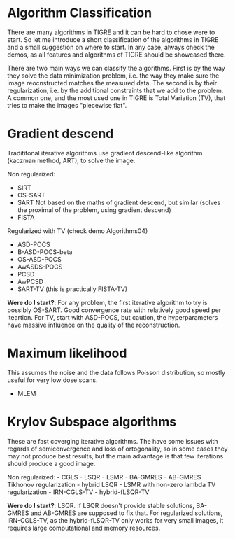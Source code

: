 Algorithm Classification
===

There are many algorithms in TIGRE and it can be hard to chose were to start. 
So let me introduce a short classification of the algorithms in TIGRE and a small suggestion on where to start. 
In any case, always check the demos, as all features and algorithms of TIGRE should be showcased there. 


There are two main ways we can classify the algorithms. First is by the way they solve the data minimization problem, 
i.e. the way they make sure the image reocnstructed matches the measured data. 
The second is by their regularization, i.e. by the additional constraints that we add to the problem. A common one, and the most
used one in TIGRE is Total Variation (TV), that tries to make the images "piecewise flat". 


# Gradient descend

Tradititonal iterative algorithms use gradient descend-like algorithm (kaczman method, ART), to solve the image. 

Non regularized:
   - SIRT
   - OS-SART
   - SART
Not based on the maths of gradient descend, but similar (solves the proximal of the problem, using gradient descend) 
   - FISTA
   
Regularized with TV (check demo Algorithms04)
   - ASD-POCS
   - B-ASD-POCS-beta
   - OS-ASD-POCS
   - AwASDS-POCS
   - PCSD
   - AwPCSD
   - SART-TV (this is practically FISTA-TV)
   
**Were do I start?**: For any problem, the first iterative algorithm to try is possibly OS-SART. Good convergence rate with relatively good speed per iteartion. 
For TV, start with ASD-POCS, but caution, the hyperparameters have massive influence on the quality of the reconstruction. 

# Maximum likelihood

This assumes the noise and the data follows Poisson distribution, so mostly useful for very low dose scans. 

   - MLEM
   
# Krylov Subspace algorithms

These are fast coverging iterative algorithms. The have some issues with regards of semiconvergence and loss of ortogonality, so in some cases they may not produce best results,
but the main advantage is that few iterations should produce a good image. 

Non regularized:
     - CGLS
	 - LSQR
	 - LSMR
	 - BA-GMRES
	 - AB-GMRES
Tikhonov regularization
	 - hybrid LSQR 
	 - LSMR with non-zero lambda
TV regularization
	 - IRN-CGLS-TV
	 - hybrid-fLSQR-TV
	 
**Were do I start?**: LSQR. If LSQR doesn't provide stable solutions, BA-GMRES and AB-GMRES are supposed to fix that. For regularized solutions, IRN-CGLS-TV, as the hybrid-fLSQR-TV only works for very small images,
it requires large computational and memory resources. 
   
 